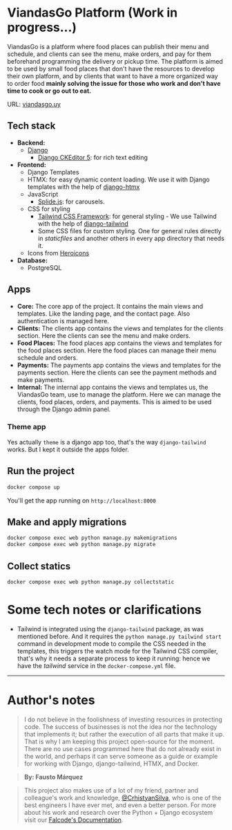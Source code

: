 # ViandasGo Platform (Work in progress...)
ViandasGo is a platform where food places can publish their menu and schedule, and clients can see the menu, make orders, and pay for them beforehand programming the delivery or pickup time. The platform is aimed to be used by small food places that don't have the resources to develop their own platform, and by clients that want to have a more organized way to order food **mainly solving the issue for those who work and don't have time to cook or go out to eat.**


URL: [viandasgo.uy](https://viandasgo.app/)

## Tech stack

- **Backend:**
  - [Django](https://www.djangoproject.com/)
    - [Django CKEditor 5](https://pypi.org/project/django-ckeditor-5/): for rich
      text editing
- **Frontend:**
  - Django Templates
  - HTMX: for easy dynamic content loading. We use it with Django templates with
    the help of [django-htmx](https://pypi.org/project/django-htmx/)
  - JavaScript
    - [Splide.js](https://splidejs.com/): for carousels.
  - CSS for styling
    - [Tailwind CSS Framework](https://tailwindcss.com/): for general styling - We use
      Tailwind with the help of
      [django-tailwind](https://pypi.org/project/django-tailwind/)
    - Some CSS files for custom styling. One for general rules directly in
      _staticfiles_ and another others in every app directory that needs it.
  - Icons from [Heroicons](https://heroicons.com/)
- **Database:**
  - PostgreSQL

## Apps
- **Core:** The core app of the project. It contains the main views and
  templates. Like the landing page, and the contact page. Also authentication is managed here.
- **Clients:** The clients app contains the views and templates for the clients
  section. Here the clients can see the menu and make orders.
- **Food Places:** The food places app contains the views and templates for the
  food places section. Here the food places can manage their menu schedule and orders.
- **Payments:** The payments app contains the views and templates for the payments
  section. Here the clients can see the payment methods and make payments.
- **Internal:** The internal app contains the views and templates us, the ViandasGo
  team, use to manage the platform. Here we can manage the clients, food places,
  orders, and payments. This is aimed to be used through the Django admin panel.

### Theme app
Yes actually `theme` is a django app too, that's the way `django-tailwind` works. But I kept it outside the apps folder.



## Run the project

```bash
docker compose up
```

You'll get the app running on `http://localhost:8000`

## Make and apply migrations

```bash
docker compose exec web python manage.py makemigrations
docker compose exec web python manage.py migrate
```

## Collect statics

```bash
docker compose exec web python manage.py collectstatic
```

# Some tech notes or clarifications

- Tailwind is integrated using the `django-tailwind` package, as was mentioned before. And it requires the `python manage.py tailwind start` command in development mode to compile the CSS needed in the templates, this triggers the watch mode for the Tailwind CSS compiler, that's why it needs a separate process to keep it running: hence we have the _tailwind_ service in the `docker-compose.yml` file.

---------------

# Author's notes
> I do not believe in the foolishness of investing resources in protecting code. The success of businesses is not the idea nor the technology that implements it; but rather the execution of all parts that make it up. That is why I am keeping this project open-source for the moment. There are no use cases programmed here that do not already exist in the world, and perhaps it can serve someone as a guide or example for working with Django, django-tailwind, HTMX, and Docker.

>**By: Fausto Márquez**

> This project also makes use of a lot of my friend, partner and colleague's work and knowledge, [@CrhistyanSilva](https://github.com/CrhistyanSilva), who is one of the best engineers I have ever met, and even a better person. For more about his work and research over the Python + Django ecosystem visit our [Falcode's Documentation](https://docs.falcode.dev/django/).